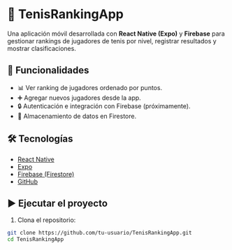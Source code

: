 # 🎾 TenisRankingApp

Una aplicación móvil desarrollada con **React Native (Expo)** y **Firebase** para gestionar rankings de jugadores de tenis por nivel, registrar resultados y mostrar clasificaciones.

## 🚀 Funcionalidades

- 📊 Ver ranking de jugadores ordenado por puntos.
- ➕ Agregar nuevos jugadores desde la app.
- 🔒 Autenticación e integración con Firebase (próximamente).
- 📁 Almacenamiento de datos en Firestore.

## 🛠️ Tecnologías

- [React Native](https://reactnative.dev/)
- [Expo](https://expo.dev/)
- [Firebase (Firestore)](https://firebase.google.com/docs/firestore)
- [GitHub](https://github.com)

## ▶️ Ejecutar el proyecto

1. Clona el repositorio:

```bash
git clone https://github.com/tu-usuario/TenisRankingApp.git
cd TenisRankingApp
